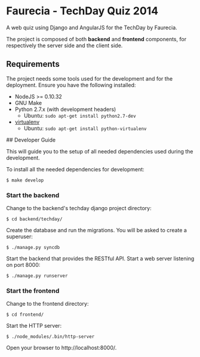 # Faurecia - TechDay Quiz 2014

A web quiz using Django and AngularJS for the TechDay by Faurecia.

The project is composed of both **backend** and **frontend** components, for
respectively the server side and the client side.

## Requirements

The project needs some tools used for the development and for the deployment.
Ensure you have the following installed:

* NodeJS >= 0.10.32
* GNU Make
* Python 2.7.x (with development headers)
    * Ubuntu: `sudo apt-get install python2.7-dev`
* [virtualenv](http://virtualenv.readthedocs.org/)
    * Ubuntu: `sudo apt-get install python-virtualenv`

## Developer Guide

This will guide you to the setup of all needed dependencies used during the
development.

To install all the needed dependencies for development:

```
$ make develop
```

### Start the backend

Change to the backend's techday django project directory:

```
$ cd backend/techday/
```

Create the database and run the migrations. You will be asked to create a
superuser:

```
$ ./manage.py syncdb
```

Start the backend that provides the RESTful API. Start a web server listening
on port 8000:

```
$ ./manage.py runserver
```

### Start the frontend

Change to the frontend directory:

```
$ cd frontend/
```

Start the HTTP server:

```
$ ./node_modules/.bin/http-server
```

Open your browser to http://localhost:8000/.
